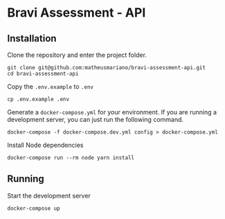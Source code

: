 # Bravi Assessment - API

## Installation

Clone the repository and enter the project folder.

```
git clone git@github.com:matheusmariano/bravi-assessment-api.git
cd bravi-assessment-api
```

Copy the `.env.example` to `.env`

```
cp .env.example .env
```

Generate a `docker-compose.yml` for your environment. If you are running a development server, you can just run the following command.

```
docker-compose -f docker-compose.dev.yml config > docker-compose.yml
```

Install Node dependencies

```
docker-compose run --rm node yarn install
```

## Running

Start the development server

```
docker-compose up
```
